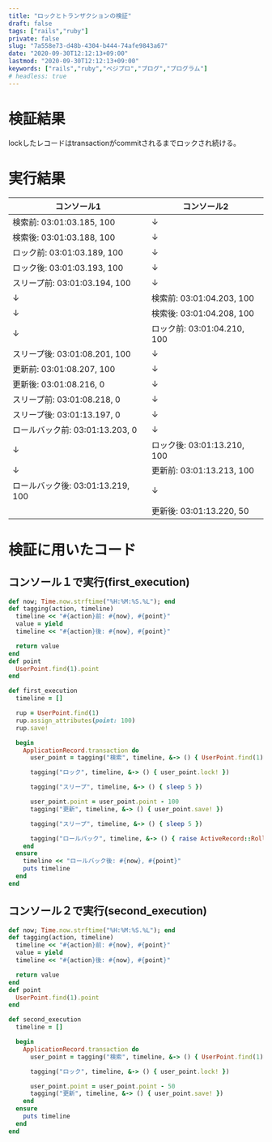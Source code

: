 ```yaml
---
title: "ロックとトランザクションの検証"
draft: false
tags: ["rails","ruby"]
private: false
slug: "7a558e73-d48b-4304-b444-74afe9843a67"
date: "2020-09-30T12:12:13+09:00"
lastmod: "2020-09-30T12:12:13+09:00"
keywords: ["rails","ruby","ベジプロ","プログ","プログラム"]
# headless: true
---
```


# 検証結果
lockしたレコードはtransactionがcommitされるまでロックされ続ける。

# 実行結果
| コンソール1                      | コンソール2                   |
|-----------------------------|--------------------------|
| 検索前: 03:01:03\.185, 100     | ↓                        |
| 検索後: 03:01:03\.188, 100     | ↓                        |
| ロック前: 03:01:03\.189, 100    | ↓                        |
| ロック後: 03:01:03\.193, 100    | ↓                        |
| スリープ前: 03:01:03\.194, 100   | ↓                        |
| ↓                           | 検索前: 03:01:04\.203, 100  |
| ↓                           | 検索後: 03:01:04\.208, 100  |
| ↓                           | ロック前: 03:01:04\.210, 100 |
| スリープ後: 03:01:08\.201, 100   | ↓                        |
| 更新前: 03:01:08\.207, 100     | ↓                        |
| 更新後: 03:01:08\.216, 0       | ↓                        |
| スリープ前: 03:01:08\.218, 0     | ↓                        |
| スリープ後: 03:01:13\.197, 0     | ↓                        |
| ロールバック前: 03:01:13\.203, 0   | ↓                        |
| ↓                           | ロック後: 03:01:13\.210, 100 |
| ↓                           | 更新前: 03:01:13\.213, 100  |
| ロールバック後: 03:01:13\.219, 100 | ↓                        |
|                             | 更新後: 03:01:13\.220, 50   |

# 検証に用いたコード
## コンソール１で実行(first_execution)
```rb
def now; Time.now.strftime("%H:%M:%S.%L"); end
def tagging(action, timeline)
  timeline << "#{action}前: #{now}, #{point}"
  value = yield
  timeline << "#{action}後: #{now}, #{point}"

  return value
end
def point
  UserPoint.find(1).point
end

def first_execution
  timeline = []

  rup = UserPoint.find(1)
  rup.assign_attributes(point: 100)
  rup.save!

  begin
    ApplicationRecord.transaction do
      user_point = tagging("検索", timeline, &-> () { UserPoint.find(1) })

      tagging("ロック", timeline, &-> () { user_point.lock! })

      tagging("スリープ", timeline, &-> () { sleep 5 })

      user_point.point = user_point.point - 100
      tagging("更新", timeline, &-> () { user_point.save! })

      tagging("スリープ", timeline, &-> () { sleep 5 })

      tagging("ロールバック", timeline, &-> () { raise ActiveRecord::Rollback })
    end
  ensure
    timeline << "ロールバック後: #{now}, #{point}"
    puts timeline
  end
end
```

## コンソール２で実行(second_execution)
```rb
def now; Time.now.strftime("%H:%M:%S.%L"); end
def tagging(action, timeline)
  timeline << "#{action}前: #{now}, #{point}"
  value = yield
  timeline << "#{action}後: #{now}, #{point}"

  return value
end
def point
  UserPoint.find(1).point
end

def second_execution
  timeline = []

  begin
    ApplicationRecord.transaction do
      user_point = tagging("検索", timeline, &-> () { UserPoint.find(1) })

      tagging("ロック", timeline, &-> () { user_point.lock! })

      user_point.point = user_point.point - 50
      tagging("更新", timeline, &-> () { user_point.save! })
    end
  ensure
    puts timeline
  end
end
```
